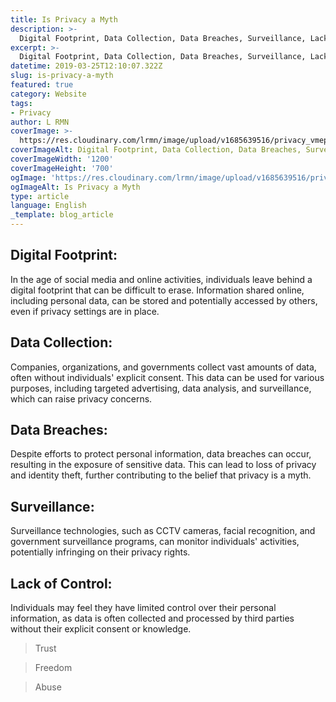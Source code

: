 ```yaml
---
title: Is Privacy a Myth
description: >- 
  Digital Footprint, Data Collection, Data Breaches, Surveillance, Lack of Control
excerpt: >-
  Digital Footprint, Data Collection, Data Breaches, Surveillance, Lack of Control
datetime: 2019-03-25T12:10:07.322Z
slug: is-privacy-a-myth
featured: true
category: Website
tags:
- Privacy
author: L RMN
coverImage: >-
  https://res.cloudinary.com/lrmn/image/upload/v1685639516/privacy_vmepxg.png
coverImageAlt: Digital Footprint, Data Collection, Data Breaches, Surveillance, Lack of Control.
coverImageWidth: '1200'
coverImageHeight: '700'
ogImage: 'https://res.cloudinary.com/lrmn/image/upload/v1685639516/privacy_vmepxg.png'
ogImageAlt: Is Privacy a Myth
type: article
language: English
_template: blog_article
---
```




## Digital Footprint:

In the age of social media and online activities, individuals leave behind a digital footprint that can be difficult to erase. Information shared online, including personal data, can be stored and potentially accessed by others, even if privacy settings are in place.

## Data Collection:

Companies, organizations, and governments collect vast amounts of data, often without individuals' explicit consent. This data can be used for various purposes, including targeted advertising, data analysis, and surveillance, which can raise privacy concerns.

## Data Breaches:

Despite efforts to protect personal information, data breaches can occur, resulting in the exposure of sensitive data. This can lead to loss of privacy and identity theft, further contributing to the belief that privacy is a myth.

## Surveillance:

Surveillance technologies, such as CCTV cameras, facial recognition, and government surveillance programs, can monitor individuals' activities, potentially infringing on their privacy rights.

## Lack of Control:

Individuals may feel they have limited control over their personal information, as data is often collected and processed by third parties without their explicit consent or knowledge.

>Trust

>Freedom

>Abuse